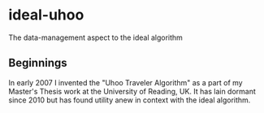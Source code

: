 # ideal-uhoo
The data-management aspect to the ideal algorithm

## Beginnings

In early 2007 I invented the "Uhoo Traveler Algorithm" as a part of my Master's Thesis work at the University of Reading, UK. It has lain dormant since 2010 but has found utility anew in context with the ideal algorithm.